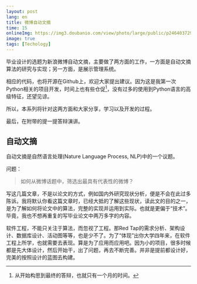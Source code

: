 ```yaml
---
layout: post
lang: en
title: 微博自动文摘
time: 15
onlineImg: https://img3.doubanio.com/view/photo/large/public/p2464037294.jpg
image: true
tags: [Techology]
---
```



毕业设计的选题为新浪微博自动文摘，主要做了两方面的工作，一方面是自动文摘算法的研究与实现；另一方面，是展示管理系统。

<!-- more -->

相应的代码，也将开源在Github上，欢迎大家提出建议。因为这是我第一次Python相关的项目开发，时间上也有些仓促[^1]，没有过多的使用到Python语言的高级特征，还望见谅。

[^1]: 从开始构思到最终的答辩，也就只有一个月的时间。

所以，本系列将针对这两方面和大家分享，学习以及开发的过程。

最后，在附带的提一提答辩演讲。

## 自动文摘
自动文摘是自然语言处理(Nature Language Process, NLP)中的一个议题。

问题：
> 如何从微博话题中，筛选出最具有代表性的微博？

写这几篇文章，不是以论文的方式，例如国内外研究现状分析，便是不会在此过多陈诉。我将默认你看这篇文章时，已经大抵的了解这些现状，读此文的目的之一，是为了解如何将论文中的算法，完整的实现并运用到实际。也就是更偏于“技术”。毕竟，我也不想再重复的写毕业论文中两万多字的内容。

软件工程，不能只关注于算法，而忽视了工程。那Red Tap的需求分析、架构设计、数据库设计、活动图等等，也是少不了。为了“体现”出你大学四年来，在软件工程上所学，也就需要去表现。算是为了应用而应用吧。因为小的项目，很多时候都是先大体设计，然后开始干，出了问题，再去不断完善。并非是提前都设计好，完美的按照设计的蓝图去构建。


